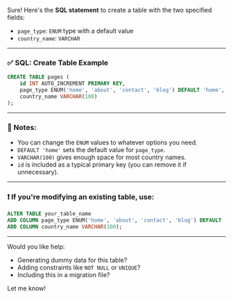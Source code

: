 Sure! Here's the **SQL statement** to create a table with the two specified fields:

* `page_type`: `ENUM` type with a default value
* `country_name`: `VARCHAR`

---

### ✅ SQL: Create Table Example

```sql
CREATE TABLE pages (
    id INT AUTO_INCREMENT PRIMARY KEY,
    page_type ENUM('home', 'about', 'contact', 'blog') DEFAULT 'home',
    country_name VARCHAR(100)
);
```

---

### 🧠 Notes:

* You can change the `ENUM` values to whatever options you need.
* `DEFAULT 'home'` sets the default value for `page_type`.
* `VARCHAR(100)` gives enough space for most country names.
* `id` is included as a typical primary key (you can remove it if unnecessary).

---

### ❗ If you're **modifying an existing table**, use:

```sql
ALTER TABLE your_table_name
ADD COLUMN page_type ENUM('home', 'about', 'contact', 'blog') DEFAULT 'home',
ADD COLUMN country_name VARCHAR(100);
```

---

Would you like help:

* Generating dummy data for this table?
* Adding constraints like `NOT NULL` or `UNIQUE`?
* Including this in a migration file?

Let me know!
